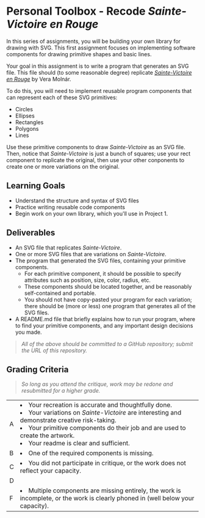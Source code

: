 # Personal Toolbox - Recode _Sainte-Victoire en Rouge_

In this series of assignments, you will be building your own library for drawing with SVG. This first assignment focuses on implementing software components for drawing primitive shapes and basic lines.

Your goal in this assignment is to write a program that generates an SVG file. This file should (to some reasonable degree) replicate [_Sainte-Victoire en Rouge_](https://www.zigzags.be/blog/2023/1/26/vra-molnar) by Vera Molnár.

To do this, you will need to implement reusable program components that can represent each of these SVG primitives:
- Circles
- Ellipses
- Rectangles
- Polygons
- Lines

Use these primitive components to draw _Sainte-Victoire_ as an SVG file. Then, notice that _Sainte-Victoire_ is just a bunch of squares; use your rect component to replicate the original, then use your other conponents to create one or more variations on the original. 

## Learning Goals
- Understand the structure and syntax of SVG files
- Practice writing reusable code components
- Begin work on your own library, which you'll use in Project 1.

## Deliverables
- An SVG file that replicates _Sainte-Victoire_.
- One or more SVG files that are variations on _Sainte-Victoire_.
- The program that generated the SVG files, containing your primitive components.
    - For each primitive component, it should be possible to specify attributes such as position, size, color, radius, etc.
    - These components should be located together, and be reasonably self-contained and portable.
    - You should not have copy-pasted your program for each variation; there should be (more or less) one program that generates all of the SVG files.
- A README.md file that briefly explains how to run your program, where to find your primitive components, and any important design decisions you made.

> _All of the above should be committed to a GitHub repository; submit the URL of this repository._

## Grading Criteria

> _So long as you attend the critique, work may be redone and resubmitted for a higher grade._

<table>
    <tr>
        <td>A</td>
        <td>
            <li>Your recreation is accurate and thoughtfully done.</li>
            <li>Your variations on <em>Sainte-Victoire</em> are interesting and demonstrate creative risk-taking.</li>
            <li>Your primitive components do their job and are used to create the artwork.</li>
            <li>Your readme is clear and sufficient.</li>
        </td>
    </tr>
    <tr>
        <td>B</td>
        <td><li>One of the required components is missing.</li></td>
    </tr>
    <tr>
        <td>C</td>
        <td><li>You did not participate in critique, or the work does not reflect your capacity.</li></td>
    </tr>
    <tr>
        <td>D</td>
        <td></td>
    </tr>
    <tr>
        <td>F</td>
        <td><li>Multiple components are missing entirely, the work is incomplete, or the work is clearly phoned in (well below your capacity).</li></td>
    </tr>

</table>


